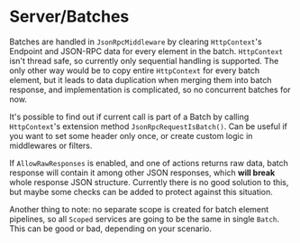 # Server/Batches

Batches are handled in `JsonRpcMiddleware` by clearing `HttpContext`'s Endpoint and JSON-RPC data for every element in the batch. `HttpContext` isn't thread safe, so currently only sequential handling is supported. The only other way would be to copy entire `HttpContext` for every batch element, but it leads to data duplication when merging them into batch response, and implementation is complicated, so no concurrent batches for now.

It's possible to find out if current call is part of a Batch by calling `HttpContext`'s extension method `JsonRpcRequestIsBatch()`.
Can be useful if you want to set some header only once, or create custom logic in middlewares or filters.

If `AllowRawResponses` is enabled, and one of actions returns raw data,
batch response will contain it among other JSON responses, which **will break** whole response JSON structure. Currently there is no good solution to this, but maybe some checks can be added to protect against this situation.

Another thing to note: no separate scope is created for batch element pipelines, so all `Scoped` services are going to be the same in single `Batch`.
This can be good or bad, depending on your scenario.